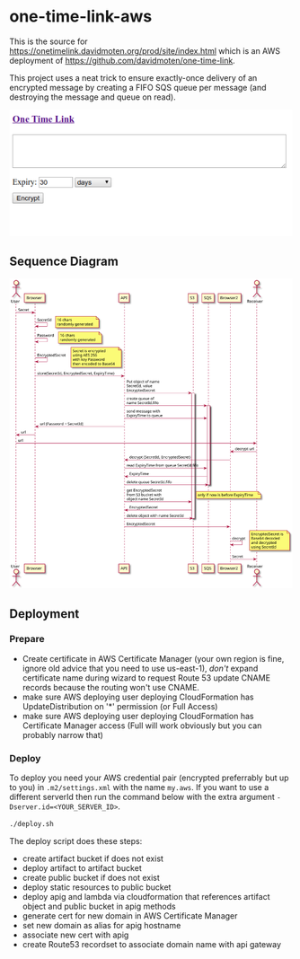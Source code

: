 # one-time-link-aws

This is the source for https://onetimelink.davidmoten.org/prod/site/index.html which is an AWS deployment of https://github.com/davidmoten/one-time-link. 

This project uses a neat trick to ensure exactly-once delivery of an encrypted message by creating a FIFO SQS queue per message (and destroying the message and queue on read).

<img src="https://github.com/davidmoten/one-time-link/raw/master/src/docs/one-time-link.gif"/>

## Sequence Diagram

<img src="https://github.com/davidmoten/one-time-link-aws/raw/master/src/main/webapp/sequence-diagram.svg"/>

## Deployment

### Prepare

* Create certificate in AWS Certificate Manager (your own region is fine, ignore old advice that you need to use us-east-1), *don't* expand certificate name during wizard to request Route 53 update CNAME records because the routing won't use CNAME.
* make sure AWS deploying user deploying CloudFormation has UpdateDistribution on '*' permission (or Full Access)
* make sure AWS deploying user deploying CloudFormation has Certificate Manager access (Full will work obviously but you can probably narrow that)

### Deploy
To deploy you need your AWS credential pair (encrypted preferrably but up to you) in `.m2/settings.xml` with the name `my.aws`. If you want to use a different serverId then run the command below with the extra argument `-Dserver.id=<YOUR_SERVER_ID>`.

```bash
./deploy.sh
```
The deploy script does these steps:

* create artifact bucket if does not exist
* deploy artifact to artifact bucket
* create public bucket if does not exist
* deploy static resources to public bucket
* deploy apig and lambda via cloudformation that references artifact object and public bucket in apig methods
* generate cert for new domain in AWS Certificate Manager
* set new domain as alias for apig hostname
* associate new cert with apig
* create Route53 recordset to associate domain name with api gateway
